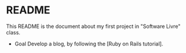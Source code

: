 # README

This README is the document about my first project in "Software Livre" class.

* Goal
Develop a blog, by following the [Ruby on Rails tutorial].

